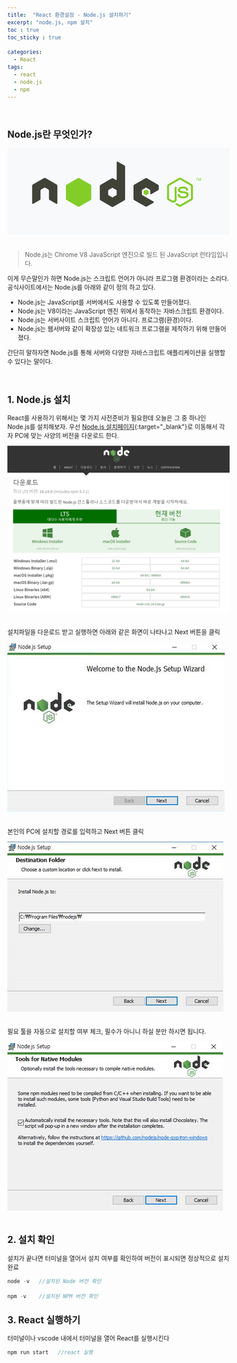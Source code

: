 ```yaml
---
title:  "React 환경설정 - Node.js 설치하기"
excerpt: "node.js, npm 설치"
toc : true
toc_sticky : true

categories:
  - React
tags: 
  - react
  - node.js
  - npm
---
```



<br/>

## Node.js란 무엇인가?

<img src="/assets/images/node.PNG"><br/><br/>

> Node.js는 Chrome V8 JavaScript 엔진으로 빌드 된 JavaScript 런타임입니다.

이게 무슨말인가 하면 Node.js는 스크립트 언어가 아니라 프로그램 환경이라는 소리다.
공식사이트에서는 Node.js를 아래와 같이 정의 하고 있다.

- Node.js는 JavaScript를 서버에서도 사용할 수 있도록 만들어졌다.
- Node.js는 V8이라는 JavaScript 엔진 위에서 동작하는 자바스크립트 환경이다.
- Node.js는 서버사이트 스크립트 언어가 아니다. 프로그램(환경)이다.
- Node.js는 웹서버와 같이 확장성 있는 네트워크 프로그램을 제작하기 위해 만들어졌다.

간단히 말하자면 Node.js를 통해 서버와 다양한 자바스크립트 애플리케이션을 실행할 수 있다는 말이다.

<br/>


## 1. Node.js 설치

React를 사용하기 위해서는 몇 가지 사전준비가 필요한데 오늘은 그 중 하나인 Node.js를 설치해보자.
우선 [Node.js 설치페이지](https://nodejs.org/ko/){:target="_blank"}로 이동해서 각자 PC에 맞는 사양의 버전을 다운로드 한다.

<img src="/assets/images/node_install_page.PNG"><br/><br/>


설치파일을 다운로드 받고 실행하면 아래와 같은 화면이 나타나고 Next 버튼을 클릭

<img src="/assets/images/node_install_1.PNG"><br/><br/>


본인의 PC에 설치할 경로를 입력하고 Next 버튼 클릭


<img src="/assets/images/node_install_2.PNG"><br/><br/>

필요 툴을 자동으로 설치할 여부 체크, 필수가 아니니 하실 분만 하시면 됩니다.

<img src="/assets/images/node_install_3.PNG"><br/><br/>



## 2. 설치 확인

설치가 끝나면 터미널을 열어서 설치 여부를 확인하여 버전이 표시되면 정상적으로 설치 완료


```kotlin
node -v   //설치된 Node 버전 확인

npm -v    //설치된 NPM 버전 확인
```


## 3. React 실행하기

터미널이나 vscode 내에서 터미널을 열어 React를 실행시킨다

```kotlin
npm run start   //react 실행
```







